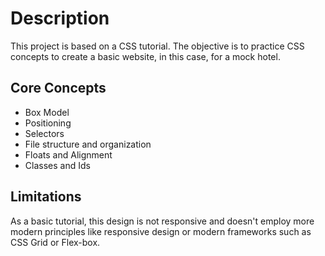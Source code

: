# Description
This project is based on a CSS tutorial. The objective is to practice CSS concepts to create a basic website, in this case, for a mock hotel.

## Core Concepts
- Box Model
- Positioning
- Selectors
- File structure and organization
- Floats and Alignment
- Classes and Ids

## Limitations
As a basic tutorial, this design is not responsive and doesn't employ more modern principles like responsive design or modern frameworks such as CSS Grid or Flex-box.